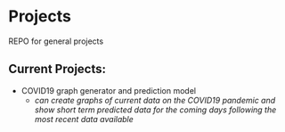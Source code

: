 # Projects
REPO for general projects

## Current Projects:
* COVID19 graph generator and prediction model
  * *can create graphs of current data on the COVID19 pandemic and show short term predicted data*
  *for the coming days following the most recent data available*
